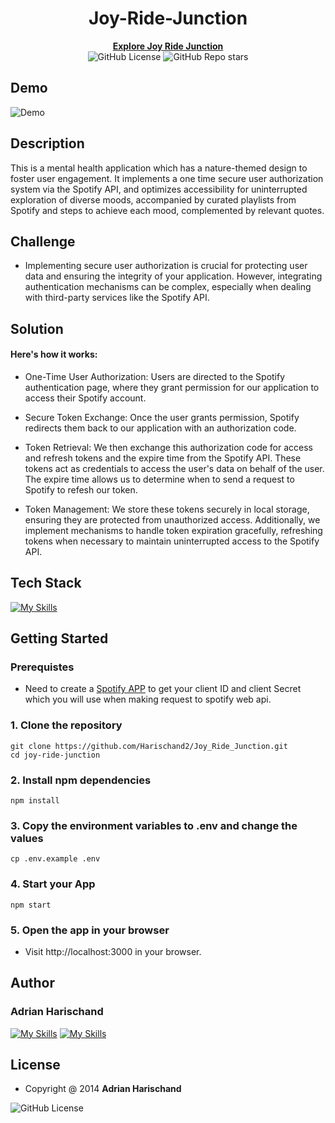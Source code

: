 # <center>Joy-Ride-Junction</center>

<p align="center">
  <a href="https://joy-ride-junction.vercel.app/"><b>Explore Joy Ride Junction</b></a><br>
  <img src="https://img.shields.io/badge/license-MIT" alt="GitHub License">
  <img src="https://img.shields.io/github/stars/Harischand2/Joy_Ride_Junction" alt="GitHub Repo stars">
</p>

## Demo
![Demo](Demo_JJF.gif)


## Description
This is a mental health application which has a nature-themed design to foster user engagement. It implements a one time secure user authorization system via the Spotify API, and optimizes accessibility for uninterrupted exploration of diverse moods, accompanied by curated playlists from Spotify and steps to achieve each mood, complemented by relevant quotes.
## Challenge 
* Implementing secure user authorization is crucial for protecting user data and ensuring the integrity of your application. However, integrating authentication mechanisms can be complex, especially when dealing with third-party services like the Spotify API.
## Solution
#### Here's how it works:

* One-Time User Authorization: Users are directed to the Spotify authentication page, where they grant permission for our application to access their Spotify account.

* Secure Token Exchange: Once the user grants permission, Spotify redirects them back to our application with an authorization code.

* Token Retrieval: We then exchange this authorization code for access and refresh tokens and the expire time from the Spotify API. These tokens act as credentials to access the user's data on behalf of the user. The expire time allows us to determine when to send a request to Spotify to refesh our token.

* Token Management: We store these tokens securely in local storage, ensuring they are protected from unauthorized access. Additionally, we implement mechanisms to handle token expiration gracefully, refreshing tokens when necessary to maintain uninterrupted access to the Spotify API.

## Tech Stack

[![My Skills](https://skillicons.dev/icons?i=html,css,react,js,bootstrap)](https://skillicons.dev)


## Getting Started
### Prerequistes
* Need to create a [Spotify APP](https://developer.spotify.com/documentation/web-api/concepts/apps) to get your client ID and client Secret which you will use when making request to spotify web api.

### 1. Clone the repository
```shell
git clone https://github.com/Harischand2/Joy_Ride_Junction.git
cd joy-ride-junction
```
### 2. Install npm dependencies
```shell
npm install
```
### 3. Copy the environment variables to .env and change the values
```shell
cp .env.example .env
```
### 4. Start your App
```shell
npm start
```
### 5. Open the app in your browser
* Visit http://localhost:3000 in your browser.

## Author
### Adrian Harischand

[![My Skills](https://skillicons.dev/icons?i=github)](https://github.com/Harischand2)
[![My Skills](https://skillicons.dev/icons?i=linkedin)](https://www.linkedin.com/in/adrian-harischand-94b803236/)


## License
* Copyright @ 2014 <b>Adrian Harischand</b> <br>
 <img src="https://img.shields.io/github/license/Harischand2/Joy_Ride_Junction" alt="GitHub License">
